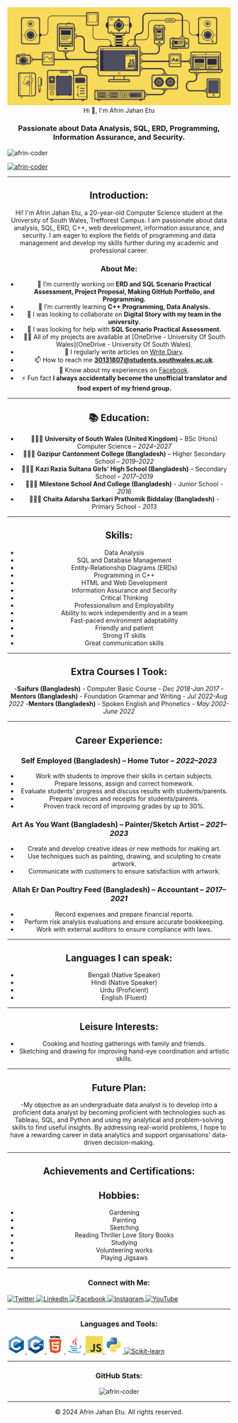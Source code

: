 <header style ="width : 100%; height: 10px;">
  <img src="etu.gif" style ="width: 100%; height: 20%/>
</header>header>
<h1 align="center">Hi 👋, I'm Afrin Jahan Etu</h1> 
<h3 align="center">Passionate about Data Analysis, SQL, ERD, Programming, Information Assurance, and Security.</h3>

<p align="left"> 
  <img src="https://komarev.com/ghpvc/?username=afrin-coder&label=Profile%20views&color=0e75b6&style=flat" alt="afrin-coder" /> 
</p>

<p align="left"> 
  <a href="https://github.com/ryo-ma/github-profile-trophy">
    <img src="https://github-profile-trophy.vercel.app/?username=afrin-coder" alt="afrin-coder" />
  </a> 
</p>

---

## Introduction:
Hi! I'm Afrin Jahan Etu, a 20-year-old Computer Science student at the University of South Wales, Trefforest Campus. I am passionate about data analysis, SQL, ERD, C++, web development, information assurance, and security. I am eager to explore the fields of programming and data management and develop my skills further during my academic and professional career.


### About Me:
- 🔭 I’m currently working on **ERD and SQL Scenario Practical Assessment, Project Proposal, Making GitHub Portfolio, and Programming.**
- 🌱 I’m currently learning **C++ Programming, Data Analysis.**
- 👯 I was looking to collaborate on **Digital Story with my team in the university.**
- 🤝 I was looking for help with **SQL Scenario Practical Assessment.**
- 👨‍💻 All of my projects are available at [OneDrive - University Of South Wales](OneDrive - University Of South Wales).
- 📝 I regularly write articles on [Write Diary](https://writediary.com/getapp).
- 📫 How to reach me **30131807@students.southwales.ac.uk**.
- 📄 Know about my experiences on [Facebook](https://www.facebook.com/afrajahan.retu/).
- ⚡ Fun fact **I always accidentally become the unofficial translator and food expert of my friend group.**

---

## 📚 Education:
- 👩🏻‍🎓 **University of South Wales (United Kingdom)** – BSc (Hons) Computer Science – *2024–2027*
- 👩🏻‍🎓 **Gazipur Cantonment College (Bangladesh)** – Higher Secondary School – *2019–2022*
- 👩🏻‍🎓 **Kazi Razia Sultana Girls' High School (Bangladesh)** – Secondary School – *2017–2019*
- 👩🏻‍🎓 **Milestone School And College (Bangladesh)** - Junior School - *2016*
- 👩🏻‍🎓 **Chaita Adarsha Sarkari Prathomik Biddalay (Bangladesh)** - Primary School - *2013*
  
---

## Skills:
- Data Analysis
- SQL and Database Management
- Entity-Relationship Diagrams (ERDs)
- Programming in C++
- HTML and Web Development
- Information Assurance and Security
- Critical Thinking
- Professionalism and Employability
- Ability to work independently and in a team
- Fast-paced environment adaptability
- Friendly and patient
- Strong IT skills
- Great communication skills

---

## Extra Courses I Took:

-**Saifurs (Bangladesh)** - Computer Basic Course - *Dec 2018-Jan 2017* 
-**Mentors (Bangladesh)** - Foundation Grammar and Writing - *Jul 2022-Aug 2022* 
-**Mentors (Bangladesh)** - Spoken English and Phonetics - *May 2002-June 2022*

---

## Career Experience:

### Self Employed (Bangladesh) – Home Tutor – *2022–2023*
- Work with students to improve their skills in certain subjects.
- Prepare lessons, assign and correct homework.
- Evaluate students' progress and discuss results with students/parents.
- Prepare invoices and receipts for students/parents.
- Proven track record of improving grades by up to 30%.

### Art As You Want (Bangladesh) – Painter/Sketch Artist – *2021–2023*
- Create and develop creative ideas or new methods for making art.
- Use techniques such as painting, drawing, and sculpting to create artwork.
- Communicate with customers to ensure satisfaction with artwork.

### Allah Er Dan Poultry Feed (Bangladesh) – Accountant – *2017–2021*
- Record expenses and prepare financial reports.
- Perform risk analysis evaluations and ensure accurate bookkeeping.
- Work with external auditors to ensure compliance with laws.

---

## Languages I can speak:
- Bengali (Native Speaker)
- Hindi (Native Speaker)
- Urdu (Proficient)
- English (Fluent)

---

## Leisure Interests:
- Cooking and hosting gatherings with family and friends.
- Sketching and drawing for improving hand-eye coordination and artistic skills.
 
---

## Future Plan:
-My objective as an undergraduate data analyst is to develop into a proficient data analyst by becoming proficient with technologies such as Tableau, SQL, and Python and using my analytical and problem-solving skills to find useful insights. By addressing real-world problems, I hope to have a rewarding career in data analytics and support organisations' data-driven decision-making.

---
## Achievements and Certifications:

## Hobbies:
- Gardening
- Painting
- Sketching
- Reading Thriller Love Story Books
- Studying
- Volunteering works
- Playing Jigsaws
 
---

### Connect with Me:
<p align="left">
  <a href="https://twitter.com/afrinj230" target="_blank">
    <img align="center" src="https://raw.githubusercontent.com/rahuldkjain/github-profile-readme-generator/master/src/images/icons/Social/twitter.svg" alt="Twitter" height="30" width="40" />
  </a>
  <a href="https://linkedin.com/in/https://www.linkedin.com/in/november-arora/" target="_blank">
    <img align="center" src="https://raw.githubusercontent.com/rahuldkjain/github-profile-readme-generator/master/src/images/icons/Social/linked-in-alt.svg" alt="LinkedIn" height="30" width="40" />
  </a>
  <a href="https://fb.com/https://www.facebook.com/afrajahan.retu/" target="_blank">
    <img align="center" src="https://raw.githubusercontent.com/rahuldkjain/github-profile-readme-generator/master/src/images/icons/Social/facebook.svg" alt="Facebook" height="30" width="40" />
  </a>
  <a href="https://instagram.com/https://www.instagram.com/afrinjahanetu/" target="_blank">
    <img align="center" src="https://raw.githubusercontent.com/rahuldkjain/github-profile-readme-generator/master/src/images/icons/Social/instagram.svg" alt="Instagram" height="30" width="40" />
  </a>
  <a href="https://www.youtube.com/c/https://www.youtube.com/@novemberarora2121" target="_blank">
    <img align="center" src="https://raw.githubusercontent.com/rahuldkjain/github-profile-readme-generator/master/src/images/icons/Social/youtube.svg" alt="YouTube" height="30" width="40" />
  </a>
</p>

---

### Languages and Tools:
<p align="left"> 
  <a href="https://www.cprogramming.com/" target="_blank" rel="noreferrer"> 
    <img src="https://raw.githubusercontent.com/devicons/devicon/master/icons/c/c-original.svg" alt="C" width="40" height="40"/> 
  </a> 
  <a href="https://www.w3schools.com/cpp/" target="_blank" rel="noreferrer"> 
    <img src="https://raw.githubusercontent.com/devicons/devicon/master/icons/cplusplus/cplusplus-original.svg" alt="C++" width="40" height="40"/> 
  </a> 
  <a href="https://www.w3.org/html/" target="_blank" rel="noreferrer"> 
    <img src="https://raw.githubusercontent.com/devicons/devicon/master/icons/html5/html5-original-wordmark.svg" alt="HTML5" width="40" height="40"/> 
  </a> 
  <a href="https://www.java.com" target="_blank" rel="noreferrer"> 
    <img src="https://raw.githubusercontent.com/devicons/devicon/master/icons/java/java-original.svg" alt="Java" width="40" height="40"/> 
  </a> 
  <a href="https://developer.mozilla.org/en-US/docs/Web/JavaScript" target="_blank" rel="noreferrer"> 
    <img src="https://raw.githubusercontent.com/devicons/devicon/master/icons/javascript/javascript-original.svg" alt="JavaScript" width="40" height="40"/> 
  </a> 
  <a href="https://www.python.org" target="_blank" rel="noreferrer"> 
    <img src="https://raw.githubusercontent.com/devicons/devicon/master/icons/python/python-original.svg" alt="Python" width="40" height="40"/> 
  </a> 
  <a href="https://scikit-learn.org/" target="_blank" rel="noreferrer"> 
    <img src="https://upload.wikimedia.org/wikipedia/commons/0/05/Scikit_learn_logo_small.svg" alt="Scikit-learn" width="40" height="40"/> 
  </a> 
</p>

---

### GitHub Stats:
<p align="center">
  <img src="https://github-readme-stats.vercel.app/api/top-langs?username=afrin-coder&show_icons=true&locale=en&layout=compact" alt="afrin-coder" />
</p>

---

<p align="center">&copy; 2024 Afrin Jahan Etu. All rights reserved.</p>


